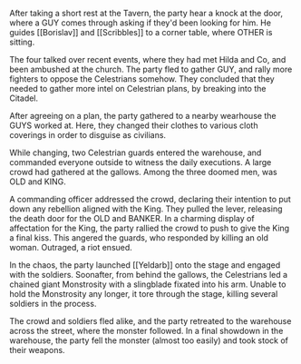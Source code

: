 After taking a short rest at the Tavern, the party hear a knock at the door, where a GUY comes through asking if they'd been looking for him. He guides [[Borislav]] and [[Scribbles]] to a corner table, where OTHER is sitting.

The four talked over recent events, where they had met Hilda and Co, and been ambushed at the church. The party fled to gather GUY, and rally more fighters to oppose the Celestrians somehow. They concluded that they needed to gather more intel on Celestrian plans, by breaking into the Citadel.

After agreeing on a plan, the party gathered to a nearby wearhouse the GUYS worked at. Here, they changed their clothes to various cloth coverings in order to disguise as civilians.

While changing, two Celestrian guards entered the warehouse, and commanded everyone outside to witness the daily executions. A large crowd had gathered at the gallows. Among the three doomed men, was OLD and KING.

A commanding officer addressed the crowd, declaring their intention to put down any rebellion aligned with the King. They pulled the lever, releasing the death door for the OLD and BANKER. In a charming display of affectation for the King, the party rallied the crowd to push to give the King a final kiss. This angered the guards, who responded by killing an old woman. Outraged, a riot ensued.

In the chaos, the party launched [[Yeldarb]] onto the stage and engaged with the soldiers. Soonafter, from behind the gallows, the Celestrians led a chained giant Monstrosity with a slingblade fixated into his arm. Unable to hold the Monstrosity any longer, it tore through the stage, killing several soldiers in the process.

The crowd and soldiers fled alike, and the party retreated to the warehouse across the street, where the monster followed. In a final showdown in the warehouse, the party fell the monster (almost too easily) and took stock of their weapons.
